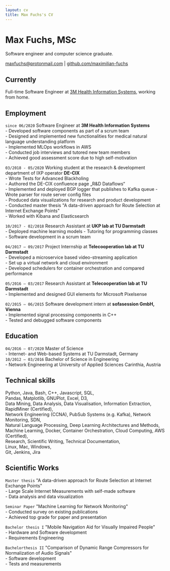 ```yaml
---
layout: cv
title: Max Fuchs's CV
---
```

# Max Fuchs, MSc

Software engineer and computer science graduate.

<div id="webaddress">
<a href="mailto:maxfuchs@protonmail.com">maxfuchs@protonmail.com</a>
| <a href="http://github.com/maximilian-fuchs">github.com/maximilian-fuchs</a>
</div>

## Currently

Full-time Software Engineer at [3M Health Information Systems](http://www.3mhis.de/), working from home.

## Employment

`since 06/2020`
Software Engineer at __3M Health Information Systems__  
    - Developed software components as part of a scrum team  
    - Designed and implemented new functionalities for medical natural language understanding platform  
    - Implemented MLOps workflows in AWS  
    - Conducted job interviews and tutored new team members  
    - Achieved good assessment score due to high self-motivation

`03/2018 - 05/2020`
Working student at the research & development department of IXP operator __DE-CIX__  
    - Wrote Tests for Advanced Blackholing  
    - Authored the DE-CIX confluence page „R&D Dataflows“  
    - Implemented and deployed BGP logger that publishes to Kafka queue
    - Wrote parser for route server config files  
    - Produced data visualizations for research and product development  
    - Conducted master thesis "A data-driven approach for Route Selection at Internet Exchange Points"  
    - Worked with Kibana and Elasticsearch

`10/2017 - 02/2018`
Research Assistant at __UKP lab at TU Darmstadt__  
    - Deployed machine learning models
    - Tutoring for programming classes  
    - Software development in a scrum team  

`04/2017 – 09/2017`
Project Internship at __Telecooperation lab at TU Darmstadt__  
    - Developed a microservice based video-streaming application  
    - Set up a virtual network and cloud environment  
    - Developed schedulers for container orchestration and compared performance  
  
`05/2016 – 03/2017`
Research Assistant at __Telecooperation lab at TU Darmstadt__  
    - Implemented and designed GUI elements for Microsoft Pixelsense  

`02/2015 – 06/2015`
Software development intern at __sofasession GmbH, Vienna__  
    - Implemented signal processing components in C++  
    - Tested and debugged software components  

## Education

`04/2016 – 07/2020`
Master of Science  
    - Internet- and Web-based Systems at TU Darmstadt, Germany  
`10/2012 – 03/2016`
Bachelor of Science in Engineering  
    - Network Engineering at University of Applied Sciences Carinthia, Austria  

## Technical skills

Python, Java, Bash, C++, Javascript, SQL,  
Pandas, Matplotlib, GNUPlot, Excel, D3,  
Data Mining, Data Analysis, Data Visualisation, Information Extraction, RapidMiner (Certified),  
Network Engineering (CCNA), PubSub Systems (e.g. Kafka), Network Monitoring, SDN,  
Natural Language Processing, Deep Learning Architectures and Methods, Machine Learning,
Docker, Container Orchestration, Cloud Computing, AWS (Certified),  
Research, Scientific Writing, Technical Documentation,  
Linux, Mac, Windows,  
Git, Jenkins, Jira

## Scientific Works

`Master thesis`
"A data-driven approach for Route Selection at Internet Exchange Points"  
    - Large Scale Internet Measurements with self-made software  
    - Data analysis and data visualization  

`Seminar Paper`
"Machine Learning for Network Monitoring"  
    - Conducted survey on existing publications  
    - Achieved top grade for paper and presentation  

`Bachelor thesis I`
"Mobile Navigation Aid for Visually Impaired People"  
    - Hardware and Software development  
    - Requirements Engineering  

`Bachelorthesis II`
"Comparison of Dynamic Range Compressors for Normalization of Audio Signals"  
    - Software development  
    - Tests and measurements  

<!-- ### Footer

Last updated: January 2022 -->
